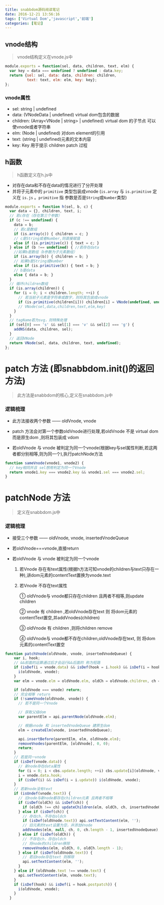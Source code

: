 ```yaml
---
title: snabbdom源码阅读笔记
date: 2016-12-21 13:56:16
tags: ['Virtual Dom','javascript','前端']
categories: [笔记]
---
```

## vnode结构

> vnode结构定义在vnode.js中

```js
module.exports = function(sel, data, children, text, elm) {
  var key = data === undefined ? undefined : data.key;
  return {sel: sel, data: data, children: children,
          text: text, elm: elm, key: key};
};
```

### vnode属性

- sel: string | undefined
- data: (VNodeData | undefined) virtual dom包含的数据
- children: (Array<VNode | string> | undefined) virtual dom 的子节点 可以使vnode或者字符串
- elm: (Node | undefined) 对dom element的引用
- text: (string | undefined)元素的文本内容
- key: Key 用于提示 children patch 过程



## h函数

> h函数定义在h.js中

- 对存在data和不存在data的情况进行了分开处理
- 并将子元素中的 `primitive` 类型包装成vnode (`is.array` 与 `is.primitive` 定义在 `is.js` 。`primitive` 指 参数是否是`String`或`Number`类型)

```js
module.exports = function h(sel, b, c) {
  var data = {}, children, text, i;
  // 若c存在（存在第三个参数）
  if (c !== undefined) {
    data = b;
    // 若c是数组
    if (is.array(c)) { children = c; }
    // c是String或者Number,则直接赋值
    else if (is.primitive(c)) { text = c; }
  } else if (b !== undefined) { //若存在data
    //如果b是数组（b参数为子元素数组）
    if (is.array(b)) { children = b; }
    // 如果b是String或Number
    else if (is.primitive(b)) { text = b; }
    // b是data
    else { data = b; }
  }
  // 循环children数组
  if (is.array(children)) {
    for (i = 0; i < children.length; ++i) {
      // 若当前子元素是字符串或数字，则将其包装成vnode
      if (is.primitive(children[i])) children[i] = VNode(undefined, undefined, undefined, children[i]);
      // VNode(sel,data,children,text,elm,key)
    }
  }
  // tagName若为svg，则特殊处理
  if (sel[0] === 's' && sel[1] === 'v' && sel[2] === 'g') {
    addNS(data, children, sel);
  }
  // 返回VNode
  return VNode(sel, data, children, text, undefined);
};
```

<!--more-->

# patch 方法 (即snabbdom.init()的返回方法)

> 此方法是snabbdom的核心,定义在snabbdom.js中

### 逻辑梳理 

- 此方法接收两个参数 —— oldVnode, vnode
  
- patch 方法会对第一个参数oldVnode进行处理,若oldVnode 不是 virtual dom 而是原生dom ,则将其包装成 vdom

- 若oldVnode 与 vnode 被判定为同一个vnode(根据key与sel属性判断,若这两者都分别相等,则为同一个),执行patchNode方法

```js
function sameVnode(vnode1, vnode2) {
  // key相同并且 sel想用判定为同一个Vnode
  return vnode1.key === vnode2.key && vnode1.sel === vnode2.sel;
}
```

# patchNode 方法

> 定义在snabbdom.js中

### 逻辑梳理 

- 接受三个参数 —— oldVnode, vnode, insertedVnodeQueue

- 若oldVnode===vnode,直接return

- 若oldVnode 与 vnode 被判定为同一个vnode

    1. 若Vnode 存在有text属性(根据h方法可知vnode的children与text只存在一种),讲dom元素的contentText置换为vnode.text
    
    2. 若Vnode 不存在text属性
    
        ①  oldVnode与 vnode都只存在children 且两者不相等,则update children
        
        ②  vnode 有 children ,若oldVnode存在text 则 将dom元素的contentText置空,并addVnodes(children)
        
        ③  oldVnode 有 children ,则将children remove
        
        ④  oldVnode与 vnode都不存在children,oldVnode存在text, 则 将dom元素的contentText置空
        
        
```js
function patchVnode(oldVnode, vnode, insertedVnodeQueue) {
    var i, hook;
    // &&前面的运算通过后才会运行&&后面的 称为短路
    if (isDef(i = vnode.data) && isDef(hook = i.hook) && isDef(i = hook.prepatch)) {
      i(oldVnode, vnode);
    }
    var elm = vnode.elm = oldVnode.elm, oldCh = oldVnode.children, ch = vnode.children;

    if (oldVnode === vnode) return;
    // 完全相等 return
    if (!sameVnode(oldVnode, vnode)) {
      // 若不是同一个Vnode

      // 获取父级dom
      var parentElm = api.parentNode(oldVnode.elm);

      // 根据vnode 和 insertedVnodeQueue 建原生dom
      elm = createElm(vnode, insertedVnodeQueue);

      api.insertBefore(parentElm, elm, oldVnode.elm);
      removeVnodes(parentElm, [oldVnode], 0, 0);
      return;
    }
    // 若是同一vnode
    if (isDef(vnode.data)) {
      // 新node存在data属性
      for (i = 0; i < cbs.update.length; ++i) cbs.update[i](oldVnode, vnode); //分别更新class style props event
      i = vnode.data.hook;
      if (isDef(i) && isDef(i = i.update)) i(oldVnode, vnode);
    }
    // 若新node没有text
    if (isUndef(vnode.text)) {
      // 旧node与新node都存在children元素 且两者不相等
      if (isDef(oldCh) && isDef(ch)) {
        if (oldCh !== ch) updateChildren(elm, oldCh, ch, insertedVnodeQueue);//更新children
      } else if (isDef(ch)) {
        // 存在ch，不存在oldch
        if (isDef(oldVnode.text)) api.setTextContent(elm, '');
        // 旧元素的text设置为空，并添加Vnode
        addVnodes(elm, null, ch, 0, ch.length - 1, insertedVnodeQueue);
      } else if (isDef(oldCh)) {
        // 不存在ch，存在oldch
        // 将node的children移除
        removeVnodes(elm, oldCh, 0, oldCh.length - 1);
      } else if (isDef(oldVnode.text)) {
        // 若旧node存在text 则移除
        api.setTextContent(elm, '');
      }
    } else if (oldVnode.text !== vnode.text) {
      api.setTextContent(elm, vnode.text);
    }
    if (isDef(hook) && isDef(i = hook.postpatch)) {
      i(oldVnode, vnode);
    }
  }

```
       